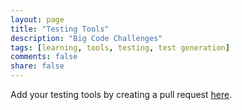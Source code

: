 ```yaml
---
layout: page
title: "Testing Tools"
description: "Big Code Challenges"
tags: [learning, tools, testing, test generation]
comments: false
share: false
---
```


Add your testing tools by creating a pull request <a href="https://github.com/learnbigcode/learnbigcode.github.io/tree/master/tools/testing">here</a>.
